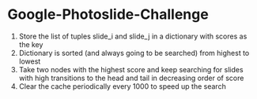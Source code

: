 # Google-Photoslide-Challenge

1. Store the list of tuples slide_i and slide_j in a dictionary with scores as the key
2. Dictionary is sorted (and always going to be searched) from highest to lowest
2. Take two nodes with the highest score and keep searching for slides with high transitions to the head and tail in decreasing order of score
3. Clear the cache periodically every 1000 to speed up the search